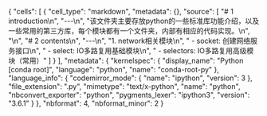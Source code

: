 {
 "cells": [
  {
   "cell_type": "markdown",
   "metadata": {},
   "source": [
    "# 1 introduction\n",
    "---\n",
    "该文件夹主要存放python的一些标准库功能介绍，以及一些常用的第三方库，每个模块都有一个文件夹，内部有相应的代码实现。\n",
    "\n",
    "# 2 contents\n",
    "---\n",
    "1. network相关模块\n",
    "    - socket: 创建网络服务接口\n",
    "    - select: IO多路复用基础模块\n",
    "    - selectors: IO多路复用高级模块（常用）"
   ]
  }
 ],
 "metadata": {
  "kernelspec": {
   "display_name": "Python [conda root]",
   "language": "python",
   "name": "conda-root-py"
  },
  "language_info": {
   "codemirror_mode": {
    "name": "ipython",
    "version": 3
   },
   "file_extension": ".py",
   "mimetype": "text/x-python",
   "name": "python",
   "nbconvert_exporter": "python",
   "pygments_lexer": "ipython3",
   "version": "3.6.1"
  }
 },
 "nbformat": 4,
 "nbformat_minor": 2
}
